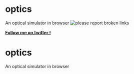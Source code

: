 # optics
An optical simulator in browser
![please report broken links](https://drive.google.com/open?id=0B5eqGfcLKWa-ajYtbDFPYmo3VDA)

**<a href="https://twitter.com/dumas181" target="_blank">Follow me on twitter !</a>**

# optics
An optical simulator in browser
